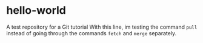 # hello-world
A test repository for a Git tutorial
With this line, im testing the command `pull` instead of going through the commands `fetch` and `merge` separately.
